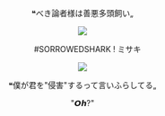 <p align="center"> ❝べき論者様は善悪多頭飼い„
<p align="center">
<img src="https://media1.tenor.com/m/Ia-nz10TjSUAAAAd/project-sekai-villain-2dmv.gif" <p/>

<p align="center">　 #SORROWEDSHARK ! ミサキ 

<p align="center">
<img src="https://i.imgur.com/uQwzWXt.gif"  <p/>

<p align="center"> ​❝僕が君を"侵害"するって言いふらしてる„
<p align="center"> "𝙊𝙝?"
